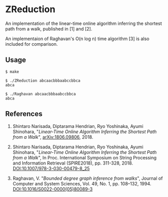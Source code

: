 # ZReduction
An implementation of the linear-time online algorithm  inferring the shortest path from a walk, published in [1] and [2].

An implementaion of Raghavan's O(n log n) time algorithm [3] is also included for comparison.

## Usage
```
$ make

$ ./ZReduction abcaacbbbaabccbbca
abca

$ ./Raghavan abcaacbbbaabccbbca
abca
```

## References
1. Shintaro Narisada, Diptarama Hendrian, Ryo Yoshinaka, Ayumi Shinohara, "*Linear-Time Online Algorithm Inferring the Shortest Path from a Walk*", [arXiv:1806.09806](https://arxiv.org/abs/1806.09806), 2018.

2. Shintaro Narisada, Diptarama Hendrian, Ryo Yoshinaka, Ayumi Shinohara, "*Linear-Time Online Algorithm Inferring the Shortest Path from a Walk*", In Proc. International Symposium on String Processing and Information Retrieval (SPIRE2018), pp. 311-328, 2018.
[DOI:10.1007/978-3-030-00479-8_25](https://doi.org/10.1007/978-3-030-00479-8_25)

3. Raghavan, V. "*Bounded degree graph inference from walks*", Journal of Computer and System Sciences, Vol. 49, No. 1, pp. 108–132, 1994. [DOI:10.1016/S0022-0000(05)80089-3](https://doi.org/10.1016/S0022-0000(05)80089-3)
